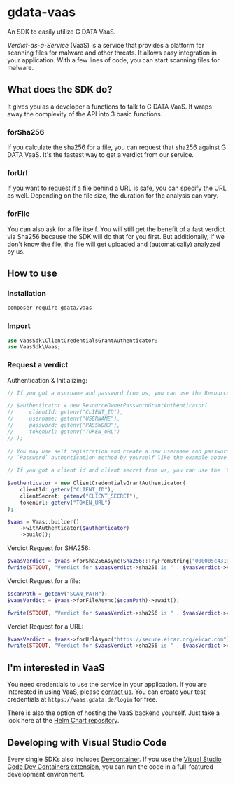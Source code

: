 # gdata-vaas

An SDK to easily utilize G DATA VaaS.

_Verdict-as-a-Service_ (VaaS) is a service that provides a platform for scanning files for malware and other threats. It allows easy integration in your application. With a few lines of code, you can start scanning files for malware.

## What does the SDK do?

It gives you as a developer a functions to talk to G DATA VaaS. It wraps away the complexity of the API into 3 basic functions.

### forSha256

If you calculate the sha256 for a file, you can request that sha256 against G DATA VaaS. It's the fastest way to get a verdict from our service.

### forUrl

If you want to request if a file behind a URL is safe, you can specify the URL as well. Depending on the file size, the duration for the analysis can vary.

### forFile

You can also ask for a file itself. You will still get the benefit of a fast verdict via Sha256 because the SDK will do that for you first. But additionally, if we don't know the file, the file will get uploaded and (automatically) analyzed by us.


## How to use

### Installation

```bash
composer require gdata/vaas
```

### Import

```php
use VaasSdk\ClientCredentialsGrantAuthenticator;
use VaasSdk\Vaas;
```

### Request a verdict

Authentication & Initializing:
```php
// If you got a username and password from us, you can use the ResourceOwnerPasswordAuthenticator like this

// $authenticator = new ResourceOwnerPasswordGrantAuthenticator(
//     clientId: getenv("CLIENT_ID"),
//     username: getenv("USERNAME"),
//     password: getenv("PASSWORD"),
//     tokenUrl: getenv("TOKEN_URL")
// );
    
// You may use self registration and create a new username and password for the
// `Password` authentication method by yourself like the example above on https://vaas.gdata.de/login

// If you got a client id and client secret from us, you can use the `Client Credentials` authentication method like this

$authenticator = new ClientCredentialsGrantAuthenticator(
    clientId: getenv("CLIENT_ID"),
    clientSecret: getenv("CLIENT_SECRET"),
    tokenUrl: getenv("TOKEN_URL")
);

$vaas = Vaas::builder()
    ->withAuthenticator($authenticator)
    ->build();
```

Verdict Request for SHA256:
```php
$vaasVerdict = $vaas->forSha256Async(Sha256::TryFromString("000005c43196142f01d615a67b7da8a53cb0172f8e9317a2ec9a0a39a1da6fe8"))->await();
fwrite(STDOUT, "Verdict for $vaasVerdict->sha256 is " . $vaasVerdict->verdict->value . " \n");
```

Verdict Request for a file:
```php
$scanPath = getenv("SCAN_PATH");
$vaasVerdict = $vaas->forFileAsync($scanPath)->await();

fwrite(STDOUT, "Verdict for $vaasVerdict->sha256 is " . $vaasVerdict->verdict->value . " \n");
```

Verdict Request for a URL:
```php
$vaasVerdict = $vaas->forUrlAsync("https://secure.eicar.org/eicar.com")->await();
fwrite(STDOUT, "Verdict for $vaasVerdict->sha256 is " . $vaasVerdict->verdict->value . " \n");
```

## <a name="interested"></a>I'm interested in VaaS

You need credentials to use the service in your application. If you are interested in using VaaS, please [contact us](mailto:oem@gdata.de).
You can create your test credentials at `https://vaas.gdata.de/login` for free.

There is also the option of hosting the VaaS backend yourself. Just take a look here at the [Helm Chart repository](https://github.com/GDATASoftwareAG/vaas-helm).

## Developing with Visual Studio Code

Every single SDKs also includes [Devcontainer](./devcontainer/). If you use the [Visual Studio Code Dev Containers extension](https://code.visualstudio.com/docs/devcontainers/containers), you can run the code in a full-featured development environment.
